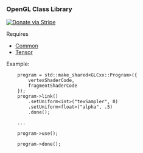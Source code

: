 ### OpenGL Class Library

[![Donate via Stripe](https://img.shields.io/badge/Donate-Stripe-green.svg)](https://buy.stripe.com/00gbJZ0OdcNs9zi288)<br>

Requires 
- [Common](https://github.com/thenumbernine/Common)
- [Tensor](https://github.com/thenumbernine/Tensor)

Example:

```
	program = std::make_shared<GLCxx::Program>({
		vertexShaderCode,
		fragmentShaderCode
	});
	program->link()
		.setUniform<int>("texSampler", 0)
		.setUniform<float>("alpha", .5)
		.done();

	...

	program->use();

	program->done();
```
